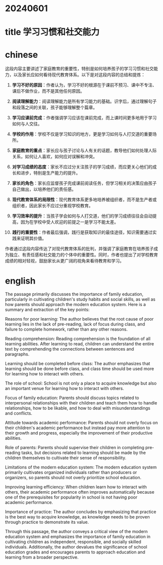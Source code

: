
# 20240601

# title 学习习惯和社交能力

# chinese 
这段内容主要讲述了家庭教育的重要性，特别是如何培养孩子的学习习惯和社交能力，以及家长应如何看待现代教育体系。以下是对这段内容的总结和提炼：

1. **学习不好的原因**：作者认为，学习不好的根源在于课前不预习、课中不专注、课后不做作业，而不是其他任何原因。

2. **阅读理解能力**：阅读理解能力是所有学习能力的基础。识字后，通过理解句子和段落之间的关联，孩子能够理解整个篇章。

3. **学习应课前完成**：作者强调学习应该在课前完成，而上课时间更多地用于学习如何与人交往。

4. **学校的作用**：学校不仅是学习知识的地方，更是学习如何与人打交道的重要场所。

5. **家庭教育的重点**：家长应与孩子讨论与人有关的话题，教导他们如何处理人际关系，如何让人喜欢，如何应对误解和冲突。

6. **对学习成绩的态度**：家长不应过分关注孩子的学习成绩，而应更关心他们的成长和进步，特别是生产能力的提升。

7. **家长的角色**：家长应监督孩子完成课前阅读任务，但学习相关的决策应由孩子自己做出，以培养他们的责任感。

8. **现代教育体系的局限性**：现代教育体系更多地培养被组织者，而不是生产者或组织者，因此家长不应过分重视学校教育。

9. **学习效率的提升**：当孩子学会如何与人打交道，他们的学习成绩往往会自动提高，因为在学校中受人欢迎的前提之一是学习不能太差。

10. **践行的重要性**：作者最后强调，践行是获取知识的最佳途径，知识需要通过实践来证明其价值。

作者通过这段内容传达了对现代教育体系的批判，并强调了家庭教育在培养孩子成为独立、有责任感和社交能力的个体中的重要性。同时，作者也提出了对学校教育成绩的相对轻视，鼓励家长从更广阔的视角来看待教育和学习。

# english

The passage primarily discusses the importance of family education, particularly in cultivating children's study habits and social skills, as well as how parents should approach the modern education system. Here is a summary and extraction of the key points:

Reasons for poor learning: The author believes that the root cause of poor learning lies in the lack of pre-reading, lack of focus during class, and failure to complete homework, rather than any other reasons.

Reading comprehension: Reading comprehension is the foundation of all learning abilities. After learning to read, children can understand the entire text by comprehending the connections between sentences and paragraphs.

Learning should be completed before class: The author emphasizes that learning should be done before class, and class time should be used more for learning how to interact with others.

The role of school: School is not only a place to acquire knowledge but also an important venue for learning how to interact with others.

Focus of family education: Parents should discuss topics related to interpersonal relationships with their children and teach them how to handle relationships, how to be likable, and how to deal with misunderstandings and conflicts.

Attitude towards academic performance: Parents should not overly focus on their children's academic performance but instead pay more attention to their growth and progress, especially the improvement of their productive abilities.

Role of parents: Parents should supervise their children in completing pre-reading tasks, but decisions related to learning should be made by the children themselves to cultivate their sense of responsibility.

Limitations of the modern education system: The modern education system primarily cultivates organized individuals rather than producers or organizers, so parents should not overly prioritize school education.

Improving learning efficiency: When children learn how to interact with others, their academic performance often improves automatically because one of the prerequisites for popularity in school is not having poor academic performance.

Importance of practice: The author concludes by emphasizing that practice is the best way to acquire knowledge, as knowledge needs to be proven through practice to demonstrate its value.

Through this passage, the author conveys a critical view of the modern education system and emphasizes the importance of family education in cultivating children as independent, responsible, and socially skilled individuals. Additionally, the author devalues the significance of school education grades and encourages parents to approach education and learning from a broader perspective.
